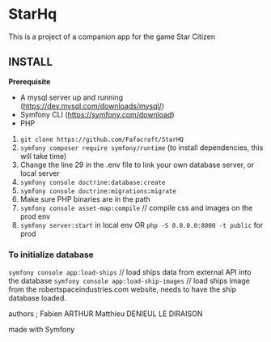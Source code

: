 # StarHq
This is a project of a companion app for the game Star Citizen


## INSTALL
__Prerequisite__
- A mysql server up and running (https://dev.mysql.com/downloads/mysql/)
- Symfony CLI (https://symfony.com/download)
- PHP

1) `git clone https://github.com/Fafacraft/StarHQ`
2) `symfony composer require symfony/runtime`  (to install dependencies, this will take time)
3) Change the line 29 in the .env file to link your own database server, or local server
4) `symfony console doctrine:database:create`
5) `symfony console doctrine:migrations:migrate`
6) Make sure PHP binaries are in the path
7) `symfony console asset-map:compile`  // compile css and images on the prod env
8) `symfony server:start` in local env OR `php -S 0.0.0.0:8000 -t public` for prod

### To initialize database
`symfony console app:load-ships`  // load ships data from external API into the database
`symfony console app:load-ship-images`  // load ships image from the robertspaceindustries.com website, needs to have the ship database loaded.



authors ;
Fabien ARTHUR
Matthieu DENIEUL LE DIRAISON

made with Symfony